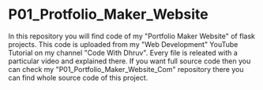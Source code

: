 # P01_Protfolio_Maker_Website
In this repository you will find code of my "Portfolio Maker Website" of flask projects. This code is uploaded from my "Web Development" YouTube Tutorial on my channel "Code With Dhruv". Every file is releated with a particular video and explained there. If you want full source code then you can check my "P01_Portfolio_Maker_Website_Com" repository there you can find whole source code of this project.
